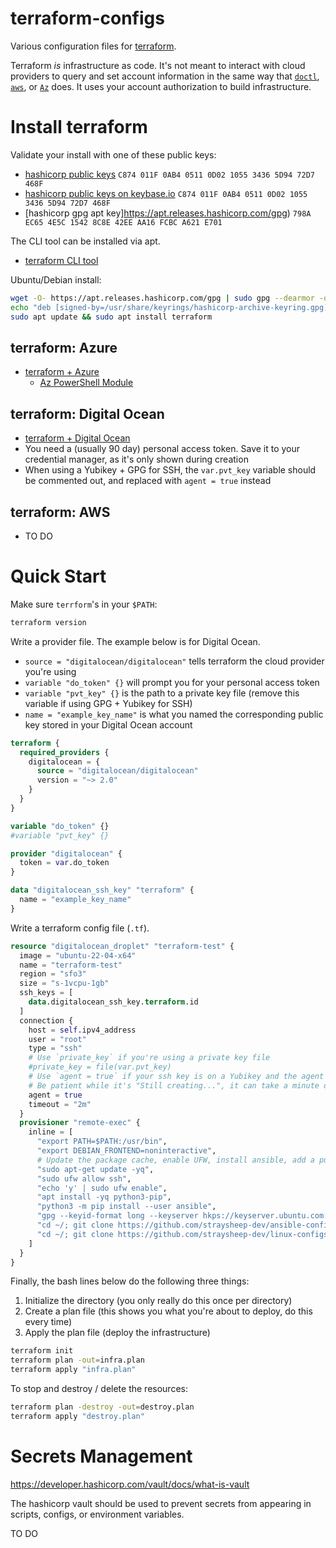 # terraform-configs

Various configuration files for [terraform](https://developer.hashicorp.com/terraform).

Terraform *is* infrastructure as code. It's not meant to interact with cloud providers to query and set account information in the same way that [`doctl`](https://docs.digitalocean.com/reference/doctl/), [`aws`](https://aws.amazon.com/cli/), or [`Az`](https://learn.microsoft.com/en-us/powershell/azure/new-azureps-module-az?view=azps-10.4.1) does. It uses your account authorization to build infrastructure.


Install terraform
=============

Validate your install with one of these public keys:

- [hashicorp public keys](https://www.hashicorp.com/trust/security) `C874 011F 0AB4 0511 0D02 1055 3436 5D94 72D7 468F`
- [hashicorp public keys on keybase.io](https://keybase.io/hashicorp) `C874 011F 0AB4 0511 0D02 1055 3436 5D94 72D7 468F`
- [hashicorp gpg apt key]https://apt.releases.hashicorp.com/gpg) `798A EC65 4E5C 1542 8C8E 42EE AA16 FCBC A621 E701`

The CLI tool can be installed via apt.

- [terraform CLI tool](https://developer.hashicorp.com/terraform/install)

Ubuntu/Debian install:
```bash
wget -O- https://apt.releases.hashicorp.com/gpg | sudo gpg --dearmor -o /usr/share/keyrings/hashicorp-archive-keyring.gpg
echo "deb [signed-by=/usr/share/keyrings/hashicorp-archive-keyring.gpg] https://apt.releases.hashicorp.com $(lsb_release -cs) main" | sudo tee /etc/apt/sources.list.d/hashicorp.list
sudo apt update && sudo apt install terraform
```


## terraform: Azure

- [terraform + Azure](https://learn.microsoft.com/en-us/azure/developer/terraform/get-started-windows-powershell?tabs=bash)
	- [Az PowerShell Module](https://learn.microsoft.com/en-us/powershell/azure/install-azps-windows?view=azps-11.4.0&tabs=powershell&pivots=windows-psgallery#installation)


## terraform: Digital Ocean

- [terraform + Digital Ocean](https://docs.digitalocean.com/reference/terraform/getting-started/)
- You need a (usually 90 day) personal access token. Save it to your credential manager, as it's only shown during creation
- When using a Yubikey + GPG for SSH, the `var.pvt_key` variable should be commented out, and replaced with `agent = true` instead


## terraform: AWS

- TO DO



Quick Start
=========

Make sure `terrform`'s in your `$PATH`:
```bash
terraform version
```

Write a provider file. The example below is for Digital Ocean.

- `source = "digitalocean/digitalocean"` tells terraform the cloud provider you're using
- `variable "do_token" {}` will prompt you for your personal access token
- `variable "pvt_key" {}` is the path to a private key file (remove this variable if using GPG + Yubikey for SSH)
- `name = "example_key_name"` is what you named the corresponding public key stored in your Digital Ocean account

```tf
terraform {
  required_providers {
    digitalocean = {
      source = "digitalocean/digitalocean"
      version = "~> 2.0"
    }
  }
}

variable "do_token" {}
#variable "pvt_key" {}

provider "digitalocean" {
  token = var.do_token
}

data "digitalocean_ssh_key" "terraform" {
  name = "example_key_name"
}
```

Write a terraform config file (`.tf`).

```tf
resource "digitalocean_droplet" "terraform-test" {
  image = "ubuntu-22-04-x64"
  name = "terraform-test"
  region = "sfo3"
  size = "s-1vcpu-1gb"
  ssh_keys = [
    data.digitalocean_ssh_key.terraform.id
  ]
  connection {
    host = self.ipv4_address
    user = "root"
    type = "ssh"
    # Use `private_key` if you're using a private key file
    #private_key = file(var.pvt_key)
    # Use `agent = true` if your ssh key is on a Yubikey and the agent can read it
    # Be patient while it's "Still creating...", it can take a minute or two before the Yubikey is called
    agent = true
    timeout = "2m"
  }
  provisioner "remote-exec" {
    inline = [
      "export PATH=$PATH:/usr/bin",
      "export DEBIAN_FRONTEND=noninteractive",
      # Update the package cache, enable UFW, install ansible, add a public GPG key, clone git repos
      "sudo apt-get update -yq",
      "sudo ufw allow ssh",
      "echo 'y' | sudo ufw enable",
      "apt install -yq python3-pip",
      "python3 -m pip install --user ansible",
      "gpg --keyid-format long --keyserver hkps://keyserver.ubuntu.com:443 --recv-keys '9906 9EB1 2D40 9EA9 3BD1  E52E B09D 00AE C481 71E0'",
      "cd ~/; git clone https://github.com/straysheep-dev/ansible-configs.git",
      "cd ~/; git clone https://github.com/straysheep-dev/linux-configs.git"
    ]
  }
}

```

Finally, the bash lines below do the following three things:

1. Initialize the directory (you only really do this once per directory)
2. Create a plan file (this shows you what you're about to deploy, do this every time)
3. Apply the plan file (deploy the infrastructure)

```bash
terraform init
terraform plan -out=infra.plan
terraform apply "infra.plan"
```

To stop and destroy / delete the resources:

```bash
terraform plan -destroy -out=destroy.plan
terraform apply "destroy.plan"
```


Secrets Management
=================

https://developer.hashicorp.com/vault/docs/what-is-vault

The hashicorp vault should be used to prevent secrets from appearing in scripts, configs, or environment variables.

TO DO